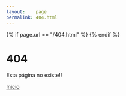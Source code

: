 ```yaml
---
layout:    page
permalink: 404.html
---
```


<head>
    <!-- some other meta -->
    {% if page.url == "/404.html" %}
        <meta http-equiv="refresh" content="2; url=/">
    {% endif %}
    <!-- some other stuff like link or script -->
</head>

# 404

Esta página no existe!!

<a href="{{ site.baseurl }}/">Inicio</a>

